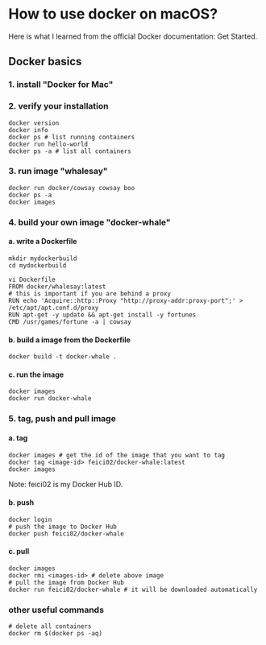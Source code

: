 # How to use docker on macOS?

Here is what I learned from the official Docker documentation: Get Started.

## Docker basics

### 1. install "Docker for Mac"

### 2. verify your installation
```
docker version
docker info
docker ps # list running containers
docker run hello-world
docker ps -a # list all containers
```

### 3. run image "whalesay"
```
docker run docker/cowsay cowsay boo
docker ps -a
docker images
```

### 4. build your own image "docker-whale"

#### a. write a Dockerfile
```
mkdir mydockerbuild
cd mydockerbuild

vi Dockerfile
FROM docker/whalesay:latest
# this is important if you are behind a proxy
RUN echo 'Acquire::http::Proxy "http://proxy-addr:proxy-port";' > /etc/apt/apt.conf.d/proxy
RUN apt-get -y update && apt-get install -y fortunes
CMD /usr/games/fortune -a | cowsay
```

#### b. build a image from the Dockerfile
```
docker build -t docker-whale .
```

#### c. run the image
```
docker images
docker run docker-whale
```

### 5. tag, push and pull image

#### a. tag
```
docker images # get the id of the image that you want to tag
docker tag <image-id> feici02/docker-whale:latest
docker images
```
Note: feici02 is my Docker Hub ID.

#### b. push
```
docker login
# push the image to Docker Hub
docker push feici02/docker-whale
```

#### c. pull
```
docker images
docker rmi <images-id> # delete above image
# pull the image from Docker Hub
docker run feici02/docker-whale # it will be downloaded automatically
```

### other useful commands
```
# delete all containers
docker rm $(docker ps -aq)
```
